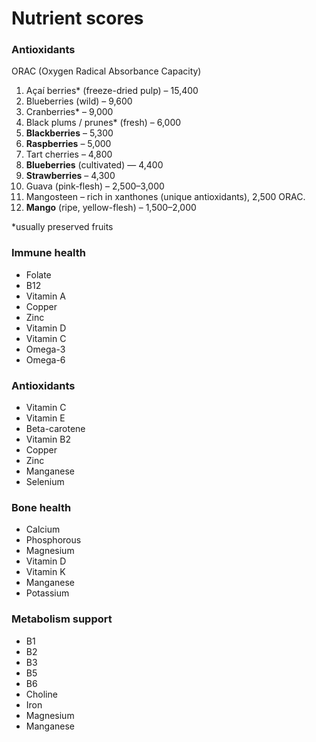 # Nutrient scores

### Antioxidants

ORAC (Oxygen Radical Absorbance Capacity)

1. Açaí berries* (freeze-dried pulp) – 15,400
2. Blueberries (wild) – 9,600
3. Cranberries* – 9,000
4. Black plums / prunes* (fresh) – 6,000
5. **Blackberries** – 5,300
6. **Raspberries** – 5,000
7. Tart cherries – 4,800
8. **Blueberries** (cultivated) — 4,400
9. **Strawberries** – 4,300
10. Guava (pink-flesh) – 2,500–3,000
11. Mangosteen – rich in xanthones (unique antioxidants), 2,500 ORAC.
12. **Mango** (ripe, yellow-flesh) – 1,500–2,000

*usually preserved fruits

### Immune health

* Folate
* B12
* Vitamin A
* Copper
* Zinc
* Vitamin D
* Vitamin C
* Omega-3
* Omega-6

### Antioxidants

* Vitamin C
* Vitamin E
* Beta-carotene
* Vitamin B2
* Copper
* Zinc
* Manganese
* Selenium

### Bone health

* Calcium
* Phosphorous
* Magnesium
* Vitamin D
* Vitamin K
* Manganese
* Potassium

### Metabolism support

* B1
* B2
* B3
* B5
* B6
* Choline
* Iron
* Magnesium
* Manganese
